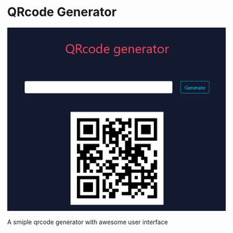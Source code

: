 # QRcode Generator

![Screenshot](https://github.com/MH-Anari/QRcode-Generator/blob/main/screenshots/screenshot1.png)

A smiple qrcode generator with awesome user interface
